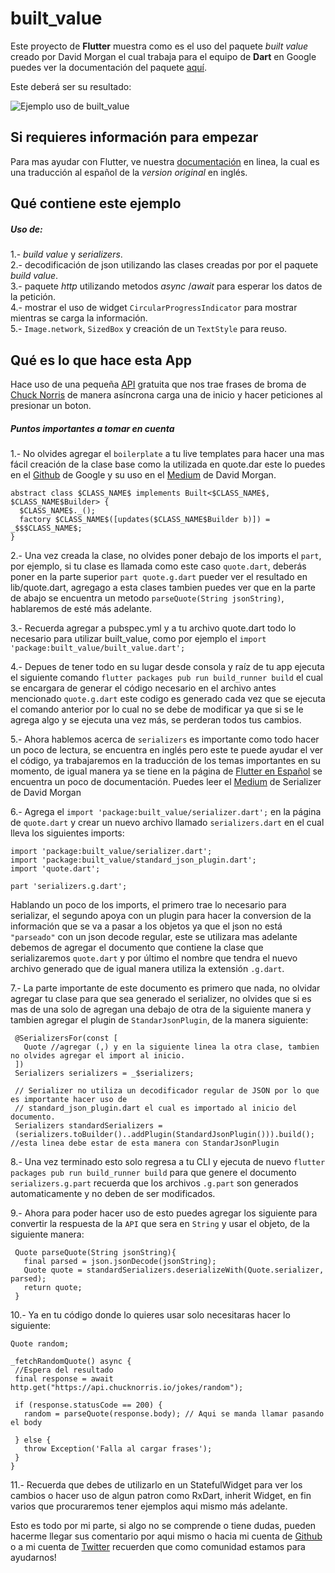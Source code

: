 # built_value

Este proyecto de **Flutter** muestra como es el uso del paquete _built value_ 
creado por David Morgan el cual trabaja para el equipo de **Dart** en Google
puedes ver la documentación del paquete [aquí](https://pub.dartlang.org/packages/built_value).

Este deberá ser su resultado:

![Ejemplo uso de built_value](https://github.com/flutter-es/ejemplos/blob/master/built_value/images/built_value.gif)

## Si requieres información para empezar

Para mas ayudar con Flutter, ve nuestra
[documentación](https://flutter-es.io/) en linea, la cual es una traducción 
al español de la _version original_ en inglés.


## Qué contiene este ejemplo

##### Uso de:

1.- _build value_ y _serializers_. <br/>
2.- decodificación de json utilizando las clases creadas por por el paquete _build value_. <br/>
3.- paquete _http_ utilizando metodos _async_ /_await_ para esperar los datos de la petición. <br/>
4.- mostrar el uso de widget `CircularProgressIndicator` para mostrar mientras se carga la información. <br/>
5.- `Image.network`, `SizedBox` y creación de un `TextStyle` para reuso. <br/>


## Qué es lo que hace esta App

Hace uso de una pequeña [API](https://api.chucknorris.io/jokes/random) gratuita 
que nos trae frases de broma de [Chuck Norris](https://en.wikipedia.org/wiki/Chuck_Norris) 
de manera asíncrona carga una de inicio y hacer peticiones al presionar un boton.

##### Puntos importantes a tomar en cuenta

 1.- No olvides agregar el `boilerplate` a tu live templates para hacer una 
 mas fácil creación de la clase base como la utilizada en quote.dar este lo puedes en
 el [Github](https://github.com/google/built_value.dart) de Google y su uso en el 
 [Medium](https://medium.com/dartlang/darts-built-value-for-immutable-object-models-83e2497922d4)
 de David Morgan. 
    
    abstract class $CLASS_NAME$ implements Built<$CLASS_NAME$, $CLASS_NAME$Builder> {
      $CLASS_NAME$._();
      factory $CLASS_NAME$([updates($CLASS_NAME$Builder b)]) = _$$$CLASS_NAME$;
    }
    
 2.- Una vez creada la clase, no olvides poner debajo de los imports el `part`,
 por ejemplo, si tu clase es llamada como este caso `quote.dart`, deberás poner
 en la parte superior `part quote.g.dart` pueder ver el resultado en lib/quote.dart, 
 agregago a esta clases tambien puedes ver que en la parte de abajo se encuentra un 
 metodo `parseQuote(String jsonString)`, hablaremos de esté más adelante.
 
 3.- Recuerda agregar a pubspec.yml y a tu archivo quote.dart todo lo necesario para
 utilizar built_value, como por ejemplo el `import 'package:built_value/built_value.dart';`
 
 4.- Depues de tener todo en su lugar desde consola y raíz de tu app ejecuta el siguiente
 comando `flutter packages pub run build_runner build` el cual se encargara de generar
 el código necesario en el archivo antes mencionado `quote.g.dart` este codigo es generado
 cada vez que se ejecuta el comando anterior por lo cual no se debe de modificar ya que 
 si se le agrega algo y se ejecuta una vez más, se perderan todos tus cambios.
 
 5.- Ahora hablemos acerca de `serializers` es importante como todo hacer un poco de lectura,
 se encuentra en inglés pero este te puede ayudar el ver el código, ya trabajaremos en la traducción
 de los temas importantes en su momento, de igual manera ya se tiene en la página de
 [Flutter en Español](http://flutter-es.io) se encuentra un poco de documentación. 
 Puedes leer el [Medium](https://medium.com/dartlang/darts-built-value-for-serialization-f5db9d0f4159) de Serializer de David Morgan
 
 6.- Agrega el `import 'package:built_value/serializer.dart';` en la página de `quote.dart`
  y crear un nuevo archivo llamado `serializers.dart` en el cual lleva los siguientes imports:
  
    import 'package:built_value/serializer.dart';
    import 'package:built_value/standard_json_plugin.dart';
    import 'quote.dart';
    
    part 'serializers.g.dart'; 
     
 Hablando un poco de los imports, el primero trae lo necesario para serializar, el segundo apoya
 con un plugin para hacer la conversion de la información que se va a pasar a los objetos
 ya que el json no está `"parseado"` con un json decode regular, este se utilizara mas adelante
 debemos de agregar el documento que contiene la clase que serializaremos `quote.dart` y por último
 el nombre que tendra el nuevo archivo generado que de igual manera utiliza la extensión `.g.dart`.  
 
 7.- La parte importante de este documento es primero que nada, no olvidar agregar tu clase
 para que sea generado el serializer, no olvides que si es mas de una solo de agregan una debajo de 
 otra de la siguiente manera y tambien agregar el plugin de `StandarJsonPlugin`, de la manera siguiente:
 
     @SerializersFor(const [
       Quote //agregar (,) y en la siguiente linea la otra clase, tambien no olvides agregar el import al inicio.
     ])
     Serializers serializers = _$serializers;
     
     // Serializer no utiliza un decodificador regular de JSON por lo que es importante hacer uso de
     // standard_json_plugin.dart el cual es importado al inicio del documento.
     Serializers standardSerializers =
     (serializers.toBuilder()..addPlugin(StandardJsonPlugin())).build();  //esta linea debe estar de esta manera con StandarJsonPlugin

 8.- Una vez terminado esto solo regresa a tu CLI y ejecuta de nuevo `flutter packages pub run build_runner build`
 para que genere el documento `serializers.g.part` recuerda que los archivos `.g.part` son generados
 automaticamente y no deben de ser modificados.
 
 9.- Ahora para poder hacer uso de esto puedes agregar los siguiente para convertir la respuesta
 de la `API` que sera en `String` y usar el objeto, de la siguiente manera:
 
     Quote parseQuote(String jsonString){
       final parsed = json.jsonDecode(jsonString);
       Quote quote = standardSerializers.deserializeWith(Quote.serializer, parsed);
       return quote;
     }
     
 10.- Ya en tu código donde lo quieres usar solo necesitaras hacer lo siguiente:
 
    Quote random;
 
    _fetchRandomQuote() async {
     //Espera del resultado
     final response = await http.get("https://api.chucknorris.io/jokes/random");
 
     if (response.statusCode == 200) {
       random = parseQuote(response.body); // Aqui se manda llamar pasando el body
 
     } else {
       throw Exception('Falla al cargar frases');
     }
    } 

  11.- Recuerda que debes de utilizarlo en un StatefulWidget para ver los cambios
  o hacer uso de algun patron como RxDart, inherit Widget, en fin varios
  que procuraremos tener ejemplos aqui mismo más adelante. 
 


Esto es todo por mi parte, si algo no se comprende o tiene dudas, pueden hacerme
llegar sus comentario por aqui mismo o hacia mi cuenta de [Github](https://github.com/Arkangel12) o a mi cuenta
de [Twitter](https://twitter.com/ArkangelB) recuerden que como comunidad estamos para ayudarnos!

 